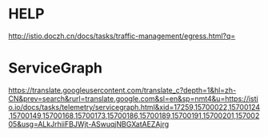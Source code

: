 # HELP
http://istio.doczh.cn/docs/tasks/traffic-management/egress.html?q=
# ServiceGraph
https://translate.googleusercontent.com/translate_c?depth=1&hl=zh-CN&prev=search&rurl=translate.google.com&sl=en&sp=nmt4&u=https://istio.io/docs/tasks/telemetry/servicegraph.html&xid=17259,15700022,15700124,15700149,15700168,15700173,15700186,15700189,15700191,15700201,15700205&usg=ALkJrhiiFBJWjt-ASwuqjNBGXatAEZAjrg
